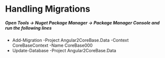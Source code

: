 ﻿# Handling Migrations
##### Open Tools -> Nuget Package Manager -> Package Manager Console and run the following lines
* Add-Migration -Project Angular2CoreBase.Data -Context CoreBaseContext -Name CoreBase000
* Update-Database  -Project Angular2CoreBase.Data
